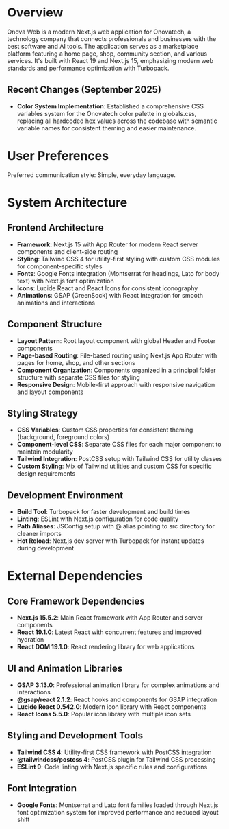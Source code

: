 # Overview

Onova Web is a modern Next.js web application for Onovatech, a technology company that connects professionals and businesses with the best software and AI tools. The application serves as a marketplace platform featuring a home page, shop, community section, and various services. It's built with React 19 and Next.js 15, emphasizing modern web standards and performance optimization with Turbopack.

## Recent Changes (September 2025)
- **Color System Implementation**: Established a comprehensive CSS variables system for the Onovatech color palette in globals.css, replacing all hardcoded hex values across the codebase with semantic variable names for consistent theming and easier maintenance.

# User Preferences

Preferred communication style: Simple, everyday language.

# System Architecture

## Frontend Architecture
- **Framework**: Next.js 15 with App Router for modern React server components and client-side routing
- **Styling**: Tailwind CSS 4 for utility-first styling with custom CSS modules for component-specific styles
- **Fonts**: Google Fonts integration (Montserrat for headings, Lato for body text) with Next.js font optimization
- **Icons**: Lucide React and React Icons for consistent iconography
- **Animations**: GSAP (GreenSock) with React integration for smooth animations and interactions

## Component Structure
- **Layout Pattern**: Root layout component with global Header and Footer components
- **Page-based Routing**: File-based routing using Next.js App Router with pages for home, shop, and other sections
- **Component Organization**: Components organized in a principal folder structure with separate CSS files for styling
- **Responsive Design**: Mobile-first approach with responsive navigation and layout components

## Styling Strategy
- **CSS Variables**: Custom CSS properties for consistent theming (background, foreground colors)
- **Component-level CSS**: Separate CSS files for each major component to maintain modularity
- **Tailwind Integration**: PostCSS setup with Tailwind CSS for utility classes
- **Custom Styling**: Mix of Tailwind utilities and custom CSS for specific design requirements

## Development Environment
- **Build Tool**: Turbopack for faster development and build times
- **Linting**: ESLint with Next.js configuration for code quality
- **Path Aliases**: JSConfig setup with @ alias pointing to src directory for cleaner imports
- **Hot Reload**: Next.js dev server with Turbopack for instant updates during development

# External Dependencies

## Core Framework Dependencies
- **Next.js 15.5.2**: Main React framework with App Router and server components
- **React 19.1.0**: Latest React with concurrent features and improved hydration
- **React DOM 19.1.0**: React rendering library for web applications

## UI and Animation Libraries
- **GSAP 3.13.0**: Professional animation library for complex animations and interactions
- **@gsap/react 2.1.2**: React hooks and components for GSAP integration
- **Lucide React 0.542.0**: Modern icon library with React components
- **React Icons 5.5.0**: Popular icon library with multiple icon sets

## Styling and Development Tools
- **Tailwind CSS 4**: Utility-first CSS framework with PostCSS integration
- **@tailwindcss/postcss 4**: PostCSS plugin for Tailwind CSS processing
- **ESLint 9**: Code linting with Next.js specific rules and configurations

## Font Integration
- **Google Fonts**: Montserrat and Lato font families loaded through Next.js font optimization system for improved performance and reduced layout shift